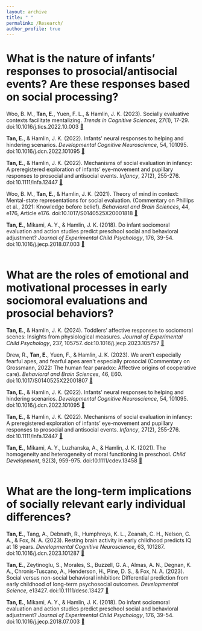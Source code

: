 ```yaml
---
layout: archive
title: " "
permalink: /Research/
author_profile: true
---
```



# What is the nature of infants’ responses to prosocial/antisocial events? Are these responses based on social processing?

Woo, B. M., **Tan, E.**, Yuen, F. L., & Hamlin, J. K. (2023). Socially evaluative contexts facilitate mentalizing. _Trends in Cognitive Sciences_, 27(1), 17-29. doi:10.1016/j.tics.2022.10.003 [📄](https://www.cell.com/trends/cognitive-sciences/fulltext/S1364-6613(22)00264-9?dgcid=raven_jbs_etoc_email)

**Tan, E.**, & Hamlin, J. K. (2022). Infants’ neural responses to helping and hindering scenarios. _Developmental Cognitive Neuroscience_, 54, 101095. doi:10.1016/j.dcn.2022.101095 [📄](https://www.sciencedirect.com/science/article/pii/S1878929322000391)

**Tan, E.**, & Hamlin, J. K. (2022). Mechanisms of social evaluation in infancy: A preregistered exploration of infants’ eye-movement and pupillary responses to prosocial and antisocial events. _Infancy_, 27(2), 255-276. doi:10.1111/infa.12447 [📄](https://onlinelibrary.wiley.com/doi/full/10.1111/infa.12447)

Woo, B. M., **Tan, E.**, & Hamlin, J. K. (2021). Theory of mind in context: Mental-state representations for social evaluation. (Commentary on Phillips et al., 2021: Knowledge before belief). _Behavioral and Brain Sciences_, 44, e176, Article e176. doi:10.1017/S0140525X20001818 [📄](https://www.cambridge.org/core/journals/behavioral-and-brain-sciences/article/theory-of-mind-in-context-mentalstate-representations-for-social-evaluation/15AD12358E89009ED0555C6AB24C5B0B)

**Tan, E.**, Mikami, A. Y., & Hamlin, J. K. (2018). Do infant sociomoral evaluation and action studies predict preschool social and behavioral adjustment? _Journal of Experimental Child Psychology_, 176, 39-54. doi:10.1016/j.jecp.2018.07.003 [📄](https://www.sciencedirect.com/science/article/pii/S0022096518300687) <br /><br />

# What are the roles of emotional and motivational processes in early sociomoral evaluations and prosocial behaviors?

**Tan, E.**, & Hamlin, J. K. (2024). Toddlers’ affective responses to sociomoral scenes: Insights from physiological measures. _Journal of Experimental Child Psychology_, 237, 105757. doi:10.1016/j.jecp.2023.105757 [📄](https://authors.elsevier.com/a/1hZJz51Y-Pttx)

Drew, R., **Tan, E.**, Yuen, F., & Hamlin, J. K. (2023). We aren't especially fearful apes, and fearful apes aren't especially prosocial (Commentary on Grossmann, 2022: The human fear paradox: Affective origins of cooperative care). _Behavioral and Brain Sciences_, 46, E60. doi:10.1017/S0140525X22001807 [📄](https://www.cambridge.org/core/journals/behavioral-and-brain-sciences/article/we-arent-especially-fearful-apes-and-fearful-apes-arent-especially-prosocial/F60C5B9CE3FF384CA25CEA1C496A9AB2)

**Tan, E.**, & Hamlin, J. K. (2022). Infants’ neural responses to helping and hindering scenarios. _Developmental Cognitive Neuroscience_, 54, 101095. doi:10.1016/j.dcn.2022.101095 [📄](https://www.sciencedirect.com/science/article/pii/S1878929322000391)

**Tan, E.**, & Hamlin, J. K. (2022). Mechanisms of social evaluation in infancy: A preregistered exploration of infants’ eye-movement and pupillary responses to prosocial and antisocial events. _Infancy_, 27(2), 255-276. doi:10.1111/infa.12447 [📄](https://onlinelibrary.wiley.com/doi/full/10.1111/infa.12447)

**Tan, E.**, Mikami, A. Y., Luzhanska, A., & Hamlin, J. K. (2021). The homogeneity and heterogeneity of moral functioning in preschool. _Child Development_, 92(3), 959-975. doi:10.1111/cdev.13458 [📄](https://srcd.onlinelibrary.wiley.com/doi/full/10.1111/cdev.13458) <br /><br />

# What are the long-term implications of socially relevant early individual differences?

**Tan, E.**, Tang, A., Debnath, R., Humphreys, K. L., Zeanah, C. H., Nelson, C. A., & Fox, N. A. (2023). Resting brain activity in early childhood predicts IQ at 18 years. _Developmental Cognitive Neuroscience_, 63, 101287. doi:10.1016/j.dcn.2023.101287 [📄](https://authors.elsevier.com/sd/article/S1878-9293(23)00092-0)

**Tan, E.**, Zeytinoglu, S., Morales, S., Buzzell, G. A., Almas, A. N., Degnan, K. A., Chronis-Tuscano, A., Henderson, H., Pine, D. S., & Fox, N. A. (2023). Social versus non-social behavioral inhibition: Differential prediction from early childhood of long-term psychosocial outcomes. _Developmental Science_, e13427. doi:10.1111/desc.13427 [📄](https://onlinelibrary.wiley.com/doi/full/10.1111/desc.13427)

**Tan, E.**, Mikami, A. Y., & Hamlin, J. K. (2018). Do infant sociomoral evaluation and action studies predict preschool social and behavioral adjustment? _Journal of Experimental Child Psychology_, 176, 39-54. doi:10.1016/j.jecp.2018.07.003 [📄](https://www.sciencedirect.com/science/article/pii/S0022096518300687) <br /><br />
